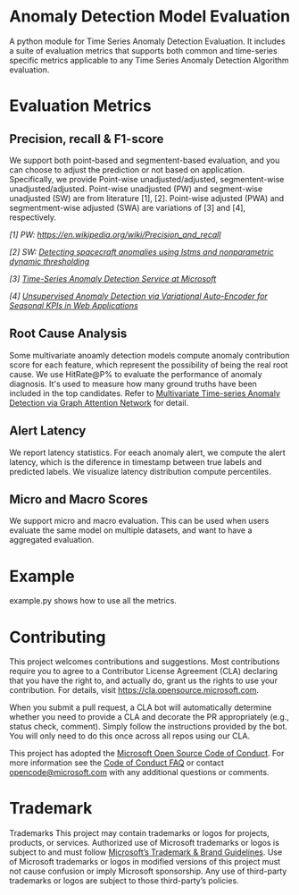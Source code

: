# Anomaly Detection Model Evaluation
A python module for Time Series Anomaly Detection Evaluation. It includes a suite of evaluation metrics that
supports both common and time-series specific metrics applicable to any Time Series Anomaly Detection Algorithm evaluation.

# Evaluation Metrics
## Precision, recall & F1-score
We support both point-based and segmentent-based evaluation, and you can choose to adjust the prediction or not based on application. Specifically, we provide Point-wise unadjusted/adjusted, segmentent-wise unadjusted/adjusted. Point-wise unadjusted (PW) 
and segment-wise unadjusted (SW) are from literature [1], [2]. Point-wise adjusted (PWA) and segmentment-wise adjusted (SWA) are variations of [3] and [4], respectively.

_[1] PW: https://en.wikipedia.org/wiki/Precision_and_recall_

_[2] SW: [Detecting spacecraft anomalies using lstms and nonparametric dynamic thresholding](https://dl.acm.org/doi/pdf/10.1145/3219819.3219845?casa_token=cJTVySbTmakAAAAA:-c4BMSlox-OilLLJQBJ2FmVRFGEXWo8fW5GQzpgO8WApcxt8K2ksdyi5kcrgMrRZTFS-PlS0x9ZA)_

_[3] [Time-Series Anomaly Detection Service at Microsoft](https://dl.acm.org/doi/pdf/10.1145/3292500.3330680?casa_token=fQajYOongWYAAAAA:Fu3-x3SJDSd3Nbh6nsUJJCJR2AsAsa1vQZYEH-zdkBNOb3h6L7bpmIMHC68aJClaff92eOk2DirN)_

_[4] [Unsupervised Anomaly Detection via Variational Auto-Encoder
for Seasonal KPIs in Web Applications](https://dl.acm.org/doi/pdf/10.1145/3178876.3185996 )_

## Root Cause Analysis
Some multivariate anoamly detection models compute anomaly contribution score for each feature, which represent the possibility of being the real root cause. We use HitRate@P% to evaluate the performance of anomaly diagnosis. It's used to measure how many ground truths have been included in the top candidates. Refer to  [Multivariate Time-series Anomaly Detection via Graph Attention Network](https://ieeexplore.ieee.org/document/9338317?denied=) for detail.

## Alert Latency
We report latency statistics. For eeach anomaly alert, we compute the alert latency, which is the diference in timestamp between true labels and predicted labels. We visualize latency distribution compute percentiles.

## Micro and Macro Scores
We support micro and macro evaluation. This can be used when users evaluate the same model on multiple datasets, and want to have a aggregated evaluation. 




# Example

example.py shows how to use all the metrics.

# Contributing

This project welcomes contributions and suggestions.  Most contributions require you to agree to a
Contributor License Agreement (CLA) declaring that you have the right to, and actually do, grant us
the rights to use your contribution. For details, visit https://cla.opensource.microsoft.com.

When you submit a pull request, a CLA bot will automatically determine whether you need to provide
a CLA and decorate the PR appropriately (e.g., status check, comment). Simply follow the instructions
provided by the bot. You will only need to do this once across all repos using our CLA.

This project has adopted the [Microsoft Open Source Code of Conduct](https://opensource.microsoft.com/codeofconduct/).
For more information see the [Code of Conduct FAQ](https://opensource.microsoft.com/codeofconduct/faq/) or
contact [opencode@microsoft.com](mailto:opencode@microsoft.com) with any additional questions or comments.

#  Trademark
Trademarks This project may contain trademarks or logos for projects, products, or services. Authorized use of Microsoft trademarks or logos is subject to and must follow [Microsoft’s Trademark & Brand Guidelines](https://www.microsoft.com/en-us/legal/intellectualproperty/trademarks). Use of Microsoft trademarks or logos in modified versions of this project must not cause confusion or imply Microsoft sponsorship. Any use of third-party trademarks or logos are subject to those third-party’s policies.

